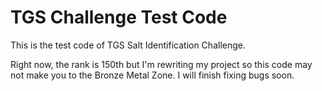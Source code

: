 # TGS Challenge Test Code
This is the test code of TGS Salt Identification Challenge. 

Right now, the rank is 150th but I'm rewriting my project so this code may not make you to the Bronze Metal Zone. I will finish fixing bugs soon.
